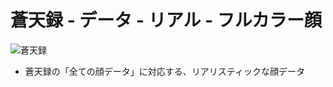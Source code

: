 # 蒼天録 - データ - リアル - フルカラー顔

![蒼天録](https://img.shields.io/badge/蒼天録-with_PK-6479ff.svg)

- 蒼天録の「全ての顔データ」に対応する、リアリスティックな顔データ